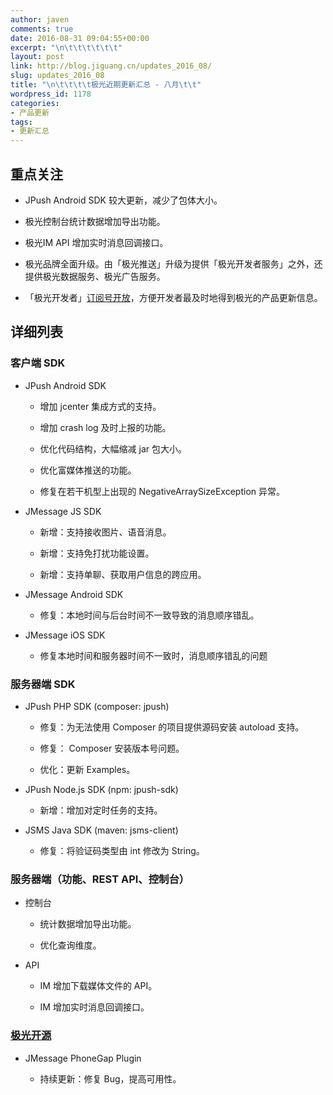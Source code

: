 ```yaml
---
author: javen
comments: true
date: 2016-08-31 09:04:55+00:00
excerpt: "\n\t\t\t\t\t\t"
layout: post
link: http://blog.jiguang.cn/updates_2016_08/
slug: updates_2016_08
title: "\n\t\t\t\t极光近期更新汇总 - 八月\t\t"
wordpress_id: 1178
categories:
- 产品更新
tags:
- 更新汇总
---
```



				

## 重点关注





	
  * JPush Android SDK 较大更新，减少了包体大小。

	
  * 极光控制台统计数据增加导出功能。

	
  * 极光IM API 增加实时消息回调接口。

	
  * 极光品牌全面升级。由「极光推送」升级为提供「极光开发者服务」之外，还提供极光数据服务、极光广告服务。

	
  * 「极光开发者」[订阅号开放](http://community.jiguang.cn/t/topic/5194)，方便开发者最及时地得到极光的产品更新信息。




## 详细列表




### 客户端 SDK





	
  * JPush Android SDK

	
    * 增加 jcenter 集成方式的支持。

	
    * 增加 crash log 及时上报的功能。

	
    * 优化代码结构，大幅缩减 jar 包大小。

	
    * 优化富媒体推送的功能。

	
    * 修复在若干机型上出现的 NegativeArraySizeException 异常。




	
  * JMessage JS SDK

	
    * 新增：支持接收图片、语音消息。

	
    * 新增：支持免打扰功能设置。

	
    * 新增：支持单聊、获取用户信息的跨应用。




	
  * JMessage Android SDK

	
    * 修复：本地时间与后台时间不一致导致的消息顺序错乱。




	
  * JMessage iOS SDK

	
    * 修复本地时间和服务器时间不一致时，消息顺序错乱的问题







### 服务器端 SDK





	
  * JPush PHP SDK (composer: jpush)

	
    * 修复：为无法使用 Composer 的项目提供源码安装 autoload 支持。

	
    * 修复： Composer 安装版本号问题。

	
    * 优化：更新 Examples。




	
  * JPush Node.js SDK (npm: jpush-sdk)

	
    * 新增：增加对定时任务的支持。




	
  * JSMS Java SDK (maven: jsms-client)

	
    * 修复：将验证码类型由 int 修改为 String。







### 服务器端（功能、REST API、控制台）





	
  * 控制台

	
    * 统计数据增加导出功能。

	
    * 优化查询维度。




	
  * API

	
    * IM 增加下载媒体文件的 API。

	
    * IM 增加实时消息回调接口。







### [极光开源](http://github.com/jpush)





	
  * JMessage PhoneGap Plugin

	
    * 持续更新：修复 Bug，提高可用性。




		
